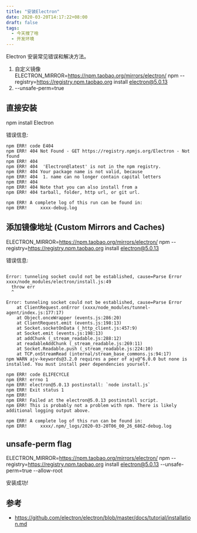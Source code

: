 ```yaml
---
title: "安装Electron"
date: 2020-03-20T14:17:22+08:00
draft: false
tags:
  - 今天搜了啥
  - 开发环境
---
```



Electron 安装常见错误和解决方法。 

1. 自定义镜像 ELECTRON_MIRROR=https://npm.taobao.org/mirrors/electron/ npm --registry=https://registry.npm.taobao.org install electron@5.0.13
2. --unsafe-perm=true

<!--more-->
## 直接安装

npm install Electron 


错误信息:

```
npm ERR! code E404
npm ERR! 404 Not Found - GET https://registry.npmjs.org/Electron - Not found
npm ERR! 404 
npm ERR! 404  'Electron@latest' is not in the npm registry.
npm ERR! 404 Your package name is not valid, because 
npm ERR! 404  1. name can no longer contain capital letters
npm ERR! 404 
npm ERR! 404 Note that you can also install from a
npm ERR! 404 tarball, folder, http url, or git url.

npm ERR! A complete log of this run can be found in:
npm ERR!     xxxx-debug.log

```

## 添加镜像地址 (Custom Mirrors and Caches)

ELECTRON_MIRROR=https://npm.taobao.org/mirrors/electron/ npm --registry=https://registry.npm.taobao.org install electron@5.0.13

错误信息:

```

Error: tunneling socket could not be established, cause=Parse Error
xxxx/node_modules/electron/install.js:49
  throw err
  ^

Error: tunneling socket could not be established, cause=Parse Error
    at ClientRequest.onError (xxxx/node_modules/tunnel-agent/index.js:177:17)
    at Object.onceWrapper (events.js:286:20)
    at ClientRequest.emit (events.js:198:13)
    at Socket.socketOnData (_http_client.js:457:9)
    at Socket.emit (events.js:198:13)
    at addChunk (_stream_readable.js:288:12)
    at readableAddChunk (_stream_readable.js:269:11)
    at Socket.Readable.push (_stream_readable.js:224:10)
    at TCP.onStreamRead (internal/stream_base_commons.js:94:17)
npm WARN ajv-keywords@3.2.0 requires a peer of ajv@^6.0.0 but none is installed. You must install peer dependencies yourself.

npm ERR! code ELIFECYCLE
npm ERR! errno 1
npm ERR! electron@5.0.13 postinstall: `node install.js`
npm ERR! Exit status 1
npm ERR! 
npm ERR! Failed at the electron@5.0.13 postinstall script.
npm ERR! This is probably not a problem with npm. There is likely additional logging output above.

npm ERR! A complete log of this run can be found in:
npm ERR!     xxxx/.npm/_logs/2020-03-20T06_00_26_686Z-debug.log

```

## unsafe-perm flag

ELECTRON_MIRROR=https://npm.taobao.org/mirrors/electron/ npm --registry=https://registry.npm.taobao.org install electron@5.0.13 --unsafe-perm=true --allow-root


安装成功!


## 参考

* https://github.com/electron/electron/blob/master/docs/tutorial/installation.md


